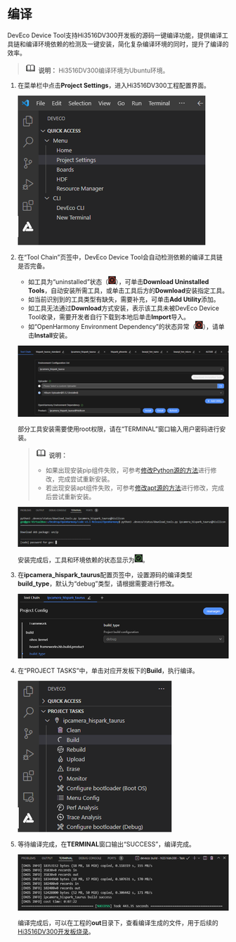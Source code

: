 # 编译


DevEco Device Tool支持Hi3516DV300开发板的源码一键编译功能，提供编译工具链和编译环境依赖的检测及一键安装，简化复杂编译环境的同时，提升了编译的效率。


> ![icon-note.gif](public_sys-resources/icon-note.gif) **说明：**
> Hi3516DV300编译环境为Ubuntu环境。


1. 在菜单栏中点击**Project Settings**，进入Hi3516DV300工程配置界面。

   ![zh-cn_image_0000001274745038](figures/zh-cn_image_0000001274745038.png)

2. 在“Tool Chain”页签中，DevEco Device Tool会自动检测依赖的编译工具链是否完备。

   - 如工具为“uninstalled”状态（![status_uninstall](figures/status_uninstall.png)），可单击**Download Uninstalled Tools**，自动安装所需工具，或单击工具后方的**Download**安装指定工具。
   - 如当前识别到的工具类型有缺失，需要补充，可单击**Add Utility**添加。
   - 如工具无法通过**Download**方式安装，表示该工具未被DevEco Device Tool收录，需要开发者自行下载到本地后单击**Import**导入。
   - 如“OpenHarmony Environment Dependency”的状态异常（![status_uninstall](figures/status_uninstall.png)），请单击**Install**安装。

   ![zh-cn_image_0000001307480750](figures/zh-cn_image_0000001307480750.png)

   部分工具安装需要使用root权限，请在“TERMINAL”窗口输入用户密码进行安装。

   > ![icon-note.gif](public_sys-resources/icon-note.gif) **说明：**
   >
   > - 如果出现安装pip组件失败，可参考[修改Python源的方法](https://device.harmonyos.com/cn/docs/documentation/guide/ide-set-python-source-0000001227639986)进行修改，完成尝试重新安装。
   > - 若出现安装apt组件失败，可参考[修改apt源的方法](https://device.harmonyos.com/cn/docs/documentation/guide/faq-toolchain-install-0000001301623822)进行修改，完成后尝试重新安装。

   ![zh-cn_image_0000001360080305](figures/zh-cn_image_0000001360080305.png)

   安装完成后，工具和环境依赖的状态显示为![status_install](figures/status_install.png)。
   
3. 在**ipcamera_hispark_taurus**配置页签中，设置源码的编译类型**build_type**，默认为“debug”类型，请根据需要进行修改。

   ![zh-cn_image_0000001307160958](figures/zh-cn_image_0000001307160958.png)

4. 在“PROJECT TASKS”中，单击对应开发板下的**Build**，执行编译。

   ![zh-cn_image_0000001360439881](figures/zh-cn_image_0000001360439881.png)

5. 等待编译完成，在**TERMINAL**窗口输出“SUCCESS”，编译完成。

   ![zh-cn_image_0000001307480754](figures/zh-cn_image_0000001307480754.png)

   编译完成后，可以在工程的**out**目录下，查看编译生成的文件，用于后续的[Hi3516DV300开发板烧录](quickstart-ide-3516-burn.md)。
